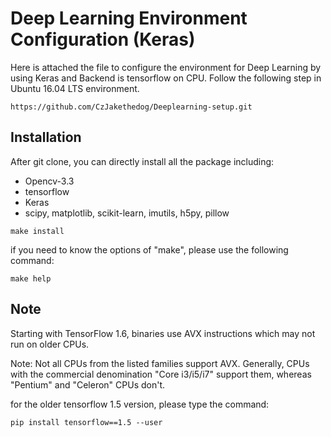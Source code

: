 # Deep Learning Environment Configuration (Keras)

Here is attached the file to configure the environment for Deep Learning by using Keras and Backend is tensorflow on CPU.
Follow the following step in Ubuntu 16.04 LTS environment.

```
https://github.com/CzJakethedog/Deeplearning-setup.git

```
## Installation

After git clone, you can directly install all the package including:
- Opencv-3.3
- tensorflow
- Keras
- scipy, matplotlib, scikit-learn, imutils, h5py, pillow

```
make install
```

if you need to know the options of "make", please use the following command:
```
make help
```

## Note
Starting with TensorFlow 1.6, binaries use AVX instructions which may not run on older CPUs.

Note: Not all CPUs from the listed families support AVX. Generally, CPUs with the commercial denomination "Core i3/i5/i7" support them, whereas "Pentium" and "Celeron" CPUs don't.

for the older tensorflow 1.5 version, please type the command:
```
pip install tensorflow==1.5 --user
```
